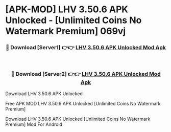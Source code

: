 # [APK-MOD] LHV 3.50.6 APK Unlocked - [Unlimited Coins No Watermark Premium] 069vj



<div align="center">
<h3>🔴 Download [Server1] 👉👉 <a href="https://momento.my/?title=LHV_3.50.6_APK_Unlocked">LHV 3.50.6 APK Unlocked Mod Apk</a></h3><br>

<h3>🔴 Download [Server2] 👉👉 <a href="https://momento.my/?title=LHV_3.50.6_APK_Unlocked">LHV 3.50.6 APK Unlocked Mod Apk</a></h3>
</div>



Download LHV 3.50.6 APK Unlocked 

Free APK MOD LHV 3.50.6 APK Unlocked [Unlimited Coins No Watermark Premium]

Download LHV 3.50.6 APK Unlocked [Unlimited Coins No Watermark Premium] Mod For Android

